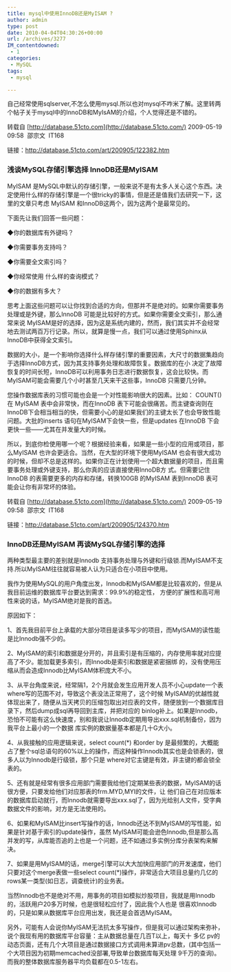 ```yaml
---
title: mysql中使用InnoDB还是MyISAM ?
author: admin
type: post
date: 2010-04-04T04:30:26+00:00
url: /archives/3277
IM_contentdowned:
 - 1
categories:
 - MySQL
tags:
 - mysql

---
```


自己经常使用sqlserver,不怎么使用mysql.所以也对mysql不咋米了解。这里转两个帖子关于mysql中的InnoDB和MyIsAM的介绍，个人觉得还是不错的。

转载自 [http://database.51cto.com](http://database.51cto.com/) 2009-05-19 09:58  邵宗文  IT168

链接：http://database.51cto.com/art/200905/122382.htm

### 浅谈MySQL存储引擎选择 InnoDB还是MyISAM

MyISAM 是MySQL中默认的存储引擎，一般来说不是有太多人关心这个东西。决定使用什么样的存储引擎是一个很tricky的事情，但是还是值我们去研究一下，这 里的文章只考虑 MyISAM 和InnoDB这两个，因为这两个是最常见的。

下面先让我们回答一些问题：

◆你的数据库有外键吗？

◆你需要事务支持吗？

◆你需要全文索引吗？

◆你经常使用 什么样的查询模式？

◆你的数据有多大？

思考上面这些问题可以让你找到合适的方向，但那并不是绝对的。如果你需要事务处理或是外键，那么InnoDB 可能是比较好的方式。如果你需要全文索引，那么通常来说 MyISAM是好的选择，因为这是系统内建的，然而，我们其实并不会经常地去测试两百万行记录。所以，就算是慢一点，我们可以通过使用Sphinx从 InnoDB中获得全文索引。

数据的大小，是一个影响你选择什么样存储引擎的重要因素，大尺寸的数据集趋向于选择InnoDB方式，因为其支持事务处理和故障恢复。数据库的在小 决定了故障恢复的时间长短，InnoDB可以利用事务日志进行数据恢复，这会比较快。而MyISAM可能会需要几个小时甚至几天来干这些事，InnoDB 只需要几分钟。

您操作数据库表的习惯可能也会是一个对性能影响很大的因素。比如： COUNT() 在 MyISAM 表中会非常快，而在InnoDB 表下可能会很痛苦。而主键查询则在InnoDB下会相当相当的快，但需要小心的是如果我们的主键太长了也会导致性能问题。大批的inserts 语句在MyISAM下会快一些，但是updates 在InnoDB 下会更快一些——尤其在并发量大的时候。

所以，到底你检使用哪一个呢？根据经验来看，如果是一些小型的应用或项目，那么MyISAM 也许会更适合。当然，在大型的环境下使用MyISAM 也会有很大成功的时候，但却不总是这样的。如果你正在计划使用一个超大数据量的项目，而且需要事务处理或外键支持，那么你真的应该直接使用InnoDB方 式。但需要记住InnoDB 的表需要更多的内存和存储，转换100GB 的MyISAM 表到InnoDB 表可能会让你有非常坏的体验。

转载自 [http://database.51cto.com](http://database.51cto.com/) 2009-05-19 09:58  邵宗文  IT168

链接：http://database.51cto.com/art/200905/124370.htm

### InnoDB还是MyISAM 再谈MySQL存储引擎的选择

两种类型最主要的差别就是Innodb 支持事务处理与外键和行级锁.而MyISAM不支持.所以MyISAM往往就容易被人认为只适合在小项目中使用。

我作为使用MySQL的用户角度出发，Innodb和MyISAM都是比较喜欢的，但是从我目前运维的数据库平台要达到需求：99.9%的稳定性， 方便的扩展性和高可用性来说的话，MyISAM绝对是我的首选。

原因如下：

1、首先我目前平台上承载的大部分项目是读多写少的项目，而MyISAM的读性能是比Innodb强不少的。

2、MyISAM的索引和数据是分开的，并且索引是有压缩的，内存使用率就对应提高了不少。能加载更多索引，而Innodb是索引和数据是紧密捆绑 的，没有使用压缩从而会造成Innodb比MyISAM体积庞大不小。

3、从平台角度来说，经常隔1，2个月就会发生应用开发人员不小心update一个表where写的范围不对，导致这个表没法正常用了，这个时候 MyISAM的优越性就体现出来了，随便从当天拷贝的压缩包取出对应表的文件，随便放到一个数据库目录下，然后dump成sql再导回到主库，并把对应的 binlog补上。如果是Innodb，恐怕不可能有这么快速度，别和我说让Innodb定期用导出xxx.sql机制备份，因为我平台上最小的一个数据 库实例的数据量基本都是几十G大小。

4、从我接触的应用逻辑来说，select count(*) 和order by 是最频繁的，大概能占了整个sql总语句的60%以上的操作，而这种操作Innodb其实也是会锁表的，很多人以为Innodb是行级锁，那个只是 where对它主键是有效，非主键的都会锁全表的。

5、还有就是经常有很多应用部门需要我给他们定期某些表的数据，MyISAM的话很方便，只要发给他们对应那表的frm.MYD,MYI的文件，让 他们自己在对应版本的数据库启动就行，而Innodb就需要导出xxx.sql了，因为光给别人文件，受字典数据文件的影响，对方是无法使用的。

6、如果和MyISAM比insert写操作的话，Innodb还达不到MyISAM的写性能，如果是针对基于索引的update操作，虽然 MyISAM可能会逊色Innodb,但是那么高并发的写，从库能否追的上也是一个问题，还不如通过多实例分库分表架构来解决。

7、如果是用MyISAM的话，merge引擎可以大大加快应用部门的开发速度，他们只要对这个merge表做一些select count(*)操作，非常适合大项目总量约几亿的rows某一类型(如日志，调查统计)的业务表。

当然Innodb也不是绝对不用，用事务的项目如模拟炒股项目，我就是用Innodb的，活跃用户20多万时候，也是很轻松应付了，因此我个人也是 很喜欢Innodb的，只是如果从数据库平台应用出发，我还是会首选MyISAM。

另外，可能有人会说你MyISAM无法抗太多写操作，但是我可以通过架构来弥补，说个我现有用的数据库平台容量：主从数据总量在几百T以上，每天十 多亿 pv的动态页面，还有几个大项目是通过数据接口方式调用未算进pv总数，(其中包括一个大项目因为初期memcached没部署,导致单台数据库每天处理 9千万的查询)。而我的整体数据库服务器平均负载都在0.5-1左右。